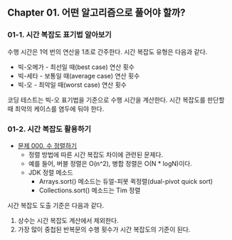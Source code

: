 
## Chapter 01. 어떤 알고리즘으로 풀어야 할까?

### 01-1. 시간 복잡도 표기법 알아보기

수행 시간은 1억 번의 연산을 1초로 간주한다. 시간 복잡도 유형은 다음과 같다.

- 빅-오메가 - 최선일 때(best case) 연산 횟수
- 빅-세타 - 보통일 때(average case) 연산 횟수
- 빅-오 - 최악일 때(worst case) 연산 횟수

코딩 테스트는 빅-오 표기법을 기준으로 수행 시간을 계산한다. 시간 복잡도를 판단할 때 최악의 케이스를 염두에 둬야 한다.

### 01-2. 시간 복잡도 활용하기

- [문제 000. 수 정렬하기](https://www.acmicpc.net/problem/2750)
  - 정렬 방법에 따른 시간 복잡도 차이에 관련된 문제다.
  - 예를 들어, 버블 정렬은 O(n^2), 병합 정렬은 O(N * logN)이다.
  - JDK 정렬 메소드
    - Arrays.sort() 메소드는 듀얼-피봇 퀵정렬(dual-pivot quick sort)
    - Collections.sort() 메소드는 Tim 정렬

시간 복잡도 도출 기준은 다음과 같다.

1. 상수는 시간 복잡도 계산에서 제외한다.
2. 가장 많이 중첩된 반복문의 수행 횟수가 시간 복잡도의 기준이 된다.

